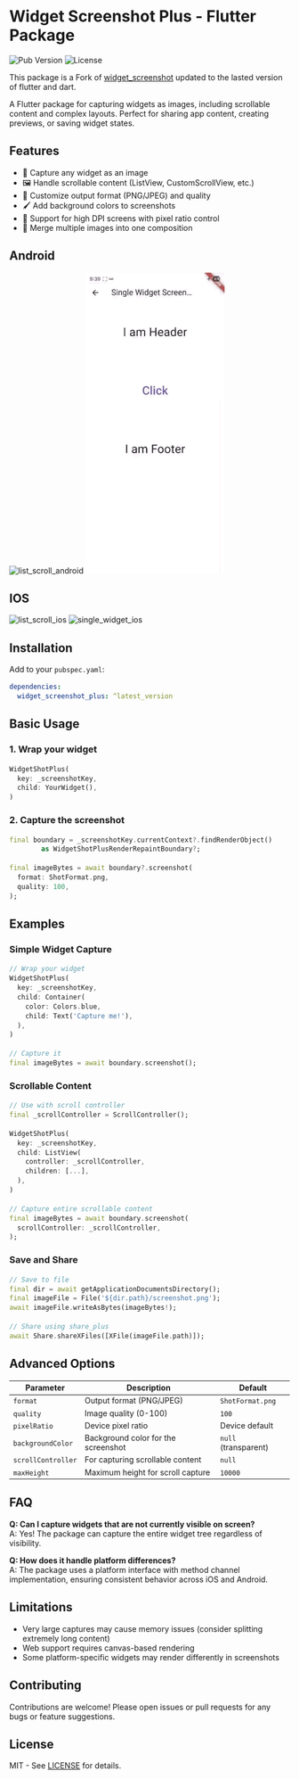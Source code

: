 # Widget Screenshot Plus - Flutter Package

![Pub Version](https://img.shields.io/pub/v/widget_screenshot_plus)
![License](https://img.shields.io/badge/license-MIT-blue)

This package is a Fork of [widget_screenshot](https://pub.dev/packages/widget_screenshot)
updated to the lasted version of flutter and dart.

A Flutter package for capturing widgets as images, 
including scrollable content and complex layouts. Perfect for sharing app content, creating previews, 
or saving widget states.

## Features

- 📸 Capture any widget as an image
- 🖼️ Handle scrollable content (ListView, CustomScrollView, etc.)
- 🎨 Customize output format (PNG/JPEG) and quality
- 🖌️ Add background colors to screenshots
- 📱 Support for high DPI screens with pixel ratio control
- 🧩 Merge multiple images into one composition

## Android
<div style="display: flex; flex-wrap: wrap; gap: 20px;">
  <div>
    <img src="https://github.com/camilo1498/widget_screenshot_plus/blob/master/media_doc/list_scroll_android.gif?raw=true" width="250" alt="list_scroll_android">
    <img src="https://github.com/camilo1498/widget_screenshot_plus/blob/master/media_doc/single_widget_android.gif?raw=true" width="250" alt="single_widget_android">
  </div>
</div>

## IOS
<div style="display: flex; flex-wrap: wrap; gap: 20px;">
  <div>
    <img src="https://github.com/camilo1498/widget_screenshot_plus/blob/master/media_doc/list_scroll_ios.gif?raw=true" width="250" alt="list_scroll_ios">
    <img src="https://github.com/camilo1498/widget_screenshot_plus/blob/master/media_doc/single_widget_ios.gif?raw=true" width="250" alt="single_widget_ios">
  </div>
</div>

## Installation

Add to your `pubspec.yaml`:

```yaml
dependencies:
  widget_screenshot_plus: ^latest_version
```

## Basic Usage

### 1. Wrap your widget

```dart
WidgetShotPlus(
  key: _screenshotKey,
  child: YourWidget(),
)
```

### 2. Capture the screenshot

```dart
final boundary = _screenshotKey.currentContext?.findRenderObject()
        as WidgetShotPlusRenderRepaintBoundary?;

final imageBytes = await boundary?.screenshot(
  format: ShotFormat.png,
  quality: 100,
);
```

## Examples

### Simple Widget Capture

```dart
// Wrap your widget
WidgetShotPlus(
  key: _screenshotKey,
  child: Container(
    color: Colors.blue,
    child: Text('Capture me!'),
  ),
)

// Capture it
final imageBytes = await boundary.screenshot();
```

### Scrollable Content

```dart
// Use with scroll controller
final _scrollController = ScrollController();

WidgetShotPlus(
  key: _screenshotKey,
  child: ListView(
    controller: _scrollController,
    children: [...],
  ),
)

// Capture entire scrollable content
final imageBytes = await boundary.screenshot(
  scrollController: _scrollController,
);
```

### Save and Share

```dart
// Save to file
final dir = await getApplicationDocumentsDirectory();
final imageFile = File('${dir.path}/screenshot.png');
await imageFile.writeAsBytes(imageBytes!);

// Share using share_plus
await Share.shareXFiles([XFile(imageFile.path)]);
```

## Advanced Options

| Parameter         | Description                          | Default       |
|-------------------|--------------------------------------|---------------|
| `format`          | Output format (PNG/JPEG)             | `ShotFormat.png` |
| `quality`         | Image quality (0-100)                | `100`         |
| `pixelRatio`      | Device pixel ratio                   | Device default|
| `backgroundColor` | Background color for the screenshot  | `null` (transparent) |
| `scrollController`| For capturing scrollable content     | `null`        |
| `maxHeight`       | Maximum height for scroll capture    | `10000`       |

## FAQ

**Q: Can I capture widgets that are not currently visible on screen?**  
A: Yes! The package can capture the entire widget tree regardless of visibility.

**Q: How does it handle platform differences?**  
A: The package uses a platform interface with method channel implementation, ensuring consistent behavior across iOS and Android.


## Limitations

- Very large captures may cause memory issues (consider splitting extremely long content)
- Web support requires canvas-based rendering
- Some platform-specific widgets may render differently in screenshots

## Contributing

Contributions are welcome! Please open issues or pull requests for any bugs or feature suggestions.

## License

MIT - See [LICENSE](LICENSE) for details.